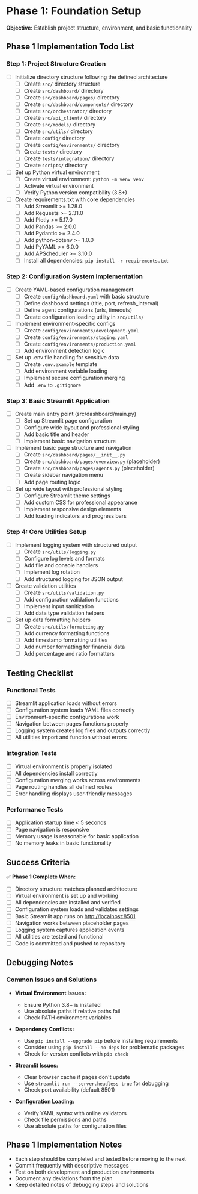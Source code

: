 # Phase 1: Foundation Setup

**Objective:** Establish project structure, environment, and basic functionality

## Phase 1 Implementation Todo List

### Step 1: Project Structure Creation

- [ ] Initialize directory structure following the defined architecture
  - [ ] Create `src/` directory structure
  - [ ] Create `src/dashboard/` directory
  - [ ] Create `src/dashboard/pages/` directory
  - [ ] Create `src/dashboard/components/` directory
  - [ ] Create `src/orchestrator/` directory
  - [ ] Create `src/api_client/` directory
  - [ ] Create `src/models/` directory
  - [ ] Create `src/utils/` directory
  - [ ] Create `config/` directory
  - [ ] Create `config/environments/` directory
  - [ ] Create `tests/` directory
  - [ ] Create `tests/integration/` directory
  - [ ] Create `scripts/` directory
- [ ] Set up Python virtual environment
  - [ ] Create virtual environment: `python -m venv venv`
  - [ ] Activate virtual environment
  - [ ] Verify Python version compatibility (3.8+)
- [ ] Create requirements.txt with core dependencies
  - [ ] Add Streamlit >= 1.28.0
  - [ ] Add Requests >= 2.31.0
  - [ ] Add Plotly >= 5.17.0
  - [ ] Add Pandas >= 2.0.0
  - [ ] Add Pydantic >= 2.4.0
  - [ ] Add python-dotenv >= 1.0.0
  - [ ] Add PyYAML >= 6.0.0
  - [ ] Add APScheduler >= 3.10.0
  - [ ] Install all dependencies: `pip install -r requirements.txt`

### Step 2: Configuration System Implementation

- [ ] Create YAML-based configuration management
  - [ ] Create `config/dashboard.yaml` with basic structure
  - [ ] Define dashboard settings (title, port, refresh_interval)
  - [ ] Define agent configurations (urls, timeouts)
  - [ ] Create configuration loading utility in `src/utils/`
- [ ] Implement environment-specific configs
  - [ ] Create `config/environments/development.yaml`
  - [ ] Create `config/environments/staging.yaml`
  - [ ] Create `config/environments/production.yaml`
  - [ ] Add environment detection logic
- [ ] Set up .env file handling for sensitive data
  - [ ] Create `.env.example` template
  - [ ] Add environment variable loading
  - [ ] Implement secure configuration merging
  - [ ] Add `.env` to `.gitignore`

### Step 3: Basic Streamlit Application

- [ ] Create main entry point (src/dashboard/main.py)
  - [ ] Set up Streamlit page configuration
  - [ ] Configure wide layout and professional styling
  - [ ] Add basic title and header
  - [ ] Implement basic navigation structure
- [ ] Implement basic page structure and navigation
  - [ ] Create `src/dashboard/pages/__init__.py`
  - [ ] Create `src/dashboard/pages/overview.py` (placeholder)
  - [ ] Create `src/dashboard/pages/agents.py` (placeholder)
  - [ ] Create sidebar navigation menu
  - [ ] Add page routing logic
- [ ] Set up wide layout with professional styling
  - [ ] Configure Streamlit theme settings
  - [ ] Add custom CSS for professional appearance
  - [ ] Implement responsive design elements
  - [ ] Add loading indicators and progress bars

### Step 4: Core Utilities Setup

- [ ] Implement logging system with structured output
  - [ ] Create `src/utils/logging.py`
  - [ ] Configure log levels and formats
  - [ ] Add file and console handlers
  - [ ] Implement log rotation
  - [ ] Add structured logging for JSON output
- [ ] Create validation utilities
  - [ ] Create `src/utils/validation.py`
  - [ ] Add configuration validation functions
  - [ ] Implement input sanitization
  - [ ] Add data type validation helpers
- [ ] Set up data formatting helpers
  - [ ] Create `src/utils/formatting.py`
  - [ ] Add currency formatting functions
  - [ ] Add timestamp formatting utilities
  - [ ] Add number formatting for financial data
  - [ ] Add percentage and ratio formatters

## Testing Checklist

### Functional Tests

- [ ] Streamlit application loads without errors
- [ ] Configuration system loads YAML files correctly
- [ ] Environment-specific configurations work
- [ ] Navigation between pages functions properly
- [ ] Logging system creates log files and outputs correctly
- [ ] All utilities import and function without errors

### Integration Tests

- [ ] Virtual environment is properly isolated
- [ ] All dependencies install correctly
- [ ] Configuration merging works across environments
- [ ] Page routing handles all defined routes
- [ ] Error handling displays user-friendly messages

### Performance Tests

- [ ] Application startup time < 5 seconds
- [ ] Page navigation is responsive
- [ ] Memory usage is reasonable for basic application
- [ ] No memory leaks in basic functionality

## Success Criteria

✅ **Phase 1 Complete When:**

- [ ] Directory structure matches planned architecture
- [ ] Virtual environment is set up and working
- [ ] All dependencies are installed and verified
- [ ] Configuration system loads and validates settings
- [ ] Basic Streamlit app runs on <http://localhost:8501>
- [ ] Navigation works between placeholder pages
- [ ] Logging system captures application events
- [ ] All utilities are tested and functional
- [ ] Code is committed and pushed to repository

## Debugging Notes

### Common Issues and Solutions

- **Virtual Environment Issues:**
  - Ensure Python 3.8+ is installed
  - Use absolute paths if relative paths fail
  - Check PATH environment variables

- **Dependency Conflicts:**
  - Use `pip install --upgrade pip` before installing requirements
  - Consider using `pip install --no-deps` for problematic packages
  - Check for version conflicts with `pip check`

- **Streamlit Issues:**
  - Clear browser cache if pages don't update
  - Use `streamlit run --server.headless true` for debugging
  - Check port availability (default 8501)

- **Configuration Loading:**
  - Verify YAML syntax with online validators
  - Check file permissions and paths
  - Use absolute paths for configuration files

## Phase 1 Implementation Notes

- Each step should be completed and tested before moving to the next
- Commit frequently with descriptive messages
- Test on both development and production environments
- Document any deviations from the plan
- Keep detailed notes of debugging steps and solutions
